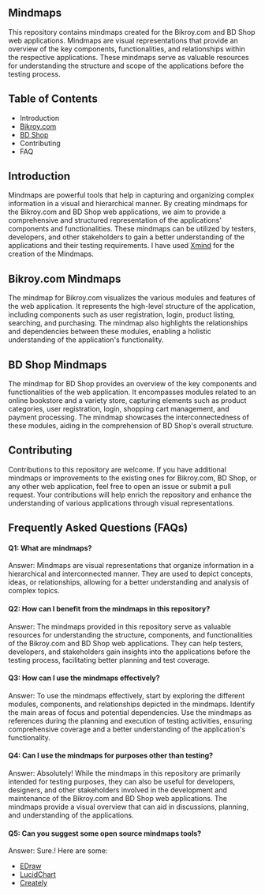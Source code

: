 
## Mindmaps

This repository contains mindmaps created for the Bikroy.com and BD Shop web applications. Mindmaps are visual representations that provide an overview of the key components, functionalities, and relationships within the respective applications. These mindmaps serve as valuable resources for understanding the structure and scope of the applications before the testing process.


## Table of Contents

- Introduction
 - [Bikroy.com](https://bikroy.com/)
 - [BD Shop](https://www.bdshop.com/)
- Contributing
- FAQ
## Introduction
Mindmaps are powerful tools that help in capturing and organizing complex information in a visual and hierarchical manner. By creating mindmaps for the Bikroy.com and BD Shop web applications, we aim to provide a comprehensive and structured representation of the applications' components and functionalities. These mindmaps can be utilized by testers, developers, and other stakeholders to gain a better understanding of the applications and their testing requirements. I have used [Xmind](https://xmind.app/) for the creation of the Mindmaps.
## Bikroy.com Mindmaps
The mindmap for Bikroy.com visualizes the various modules and features of the web application. It represents the high-level structure of the application, including components such as user registration, login, product listing, searching, and purchasing. The mindmap also highlights the relationships and dependencies between these modules, enabling a holistic understanding of the application's functionality.
## BD Shop Mindmaps
The mindmap for BD Shop provides an overview of the key components and functionalities of the web application. It encompasses modules related to an online bookstore and a variety store, capturing elements such as product categories, user registration, login, shopping cart management, and payment processing. The mindmap showcases the interconnectedness of these modules, aiding in the comprehension of BD Shop's overall structure.
## Contributing
Contributions to this repository are welcome. If you have additional mindmaps or improvements to the existing ones for Bikroy.com, BD Shop, or any other web application, feel free to open an issue or submit a pull request. Your contributions will help enrich the repository and enhance the understanding of various applications through visual representations.
## Frequently Asked Questions (FAQs)

#### Q1: What are mindmaps?

Answer: Mindmaps are visual representations that organize information in a hierarchical and interconnected manner. They are used to depict concepts, ideas, or relationships, allowing for a better understanding and analysis of complex topics.

#### Q2:  How can I benefit from the mindmaps in this repository?

Answer: The mindmaps provided in this repository serve as valuable resources for understanding the structure, components, and functionalities of the Bikroy.com and BD Shop web applications. They can help testers, developers, and stakeholders gain insights into the applications before the testing process, facilitating better planning and test coverage.

#### Q3: How can I use the mindmaps effectively?

Answer: To use the mindmaps effectively, start by exploring the different modules, components, and relationships depicted in the mindmaps. Identify the main areas of focus and potential dependencies. Use the mindmaps as references during the planning and execution of testing activities, ensuring comprehensive coverage and a better understanding of the application's functionality.

#### Q4: Can I use the mindmaps for purposes other than testing?

Answer: Absolutely! While the mindmaps in this repository are primarily intended for testing purposes, they can also be useful for developers, designers, and other stakeholders involved in the development and maintenance of the Bikroy.com and BD Shop web applications. The mindmaps provide a visual overview that can aid in discussions, planning, and understanding of the applications.

#### Q5: Can you suggest some open source mindmaps tools?

Answer: Sure.! Here are some:

- [EDraw](https://www.edrawsoft.com/edrawmind/?src=cj&cjevent=090820f9082f11ee804704550a18b8f7)
- [LucidChart](https://www.lucidchart.com/pages/examples/mind_mapping_software?gspk=a3Jpc2huYXJ1bmd0YQ&gsxid=NUjwJLY7F4T5&utm_campaign=partnerstack&utm_medium=affiliate-partner&utm_source=krishnarungta)
- [Creately](https://creately.com/lp/create-mindmaps-online/?gspk=a3Jpc2huYXJ1bmd0YQ&gsxid=CBdr0BMgjfSl)

